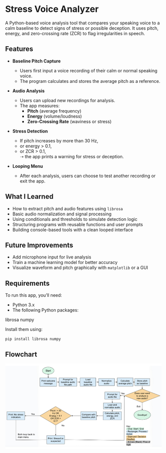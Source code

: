 # Stress Voice Analyzer

A Python-based voice analysis tool that compares your speaking voice to a calm baseline to detect signs of stress or possible deception. It uses pitch, energy, and zero-crossing rate (ZCR) to flag irregularities in speech.

## Features

- **Baseline Pitch Capture**
  - Users first input a voice recording of their calm or normal speaking voice.
  - The program calculates and stores the average pitch as a reference.

- **Audio Analysis**
  - Users can upload new recordings for analysis.
  - The app measures:
    - **Pitch** (average frequency)
    - **Energy** (volume/loudness)
    - **Zero-Crossing Rate** (waviness or stress)

- **Stress Detection**
  - If pitch increases by more than 30 Hz,
  - or energy > 0.1,
  - or ZCR > 0.1,  
    ➝ the app prints a warning for stress or deception.

- **Looping Menu**
  - After each analysis, users can choose to test another recording or exit the app.

## What I Learned

- How to extract pitch and audio features using `librosa`
- Basic audio normalization and signal processing
- Using conditionals and thresholds to simulate detection logic
- Structuring programs with reusable functions and user prompts
- Building console-based tools with a clean looped interface

## Future Improvements

- Add microphone input for live analysis
- Train a machine learning model for better accuracy
- Visualize waveform and pitch graphically with `matplotlib` or a GUI

## Requirements

To run this app, you’ll need:

- Python 3.x
- The following Python packages:

librosa
numpy

Install them using:

```bash
pip install librosa numpy
```

## Flowchart

![App Flowchart](images/lie-detector-flowchart.png)
